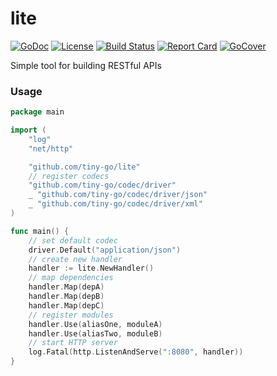 # lite

[![GoDoc][godoc-badge]][godoc-link]
[![License][license-badge]][license-link]
[![Build Status][circleci-badge]][circleci-link]
[![Report Card][report-badge]][report-link]
[![GoCover][cover-badge]][cover-link]

Simple tool for building RESTful APIs

### Usage
```go
package main

import (
	"log"
	"net/http"

	"github.com/tiny-go/lite"
	// register codecs
	"github.com/tiny-go/codec/driver"
	_ "github.com/tiny-go/codec/driver/json"
	_ "github.com/tiny-go/codec/driver/xml"
)

func main() {
	// set default codec
	driver.Default("application/json")
	// create new handler
	handler := lite.NewHandler()
	// map dependencies
	handler.Map(depA)
	handler.Map(depB)
	handler.Map(depC)
	// register modules
	handler.Use(aliasOne, moduleA)
	handler.Use(aliasTwo, moduleB)
	// start HTTP server
	log.Fatal(http.ListenAndServe(":8080", handler))
}
```


[godoc-badge]: https://godoc.org/github.com/tiny-go/lite?status.svg
[godoc-link]: https://godoc.org/github.com/tiny-go/lite
[license-badge]: https://img.shields.io/:license-MIT-green.svg
[license-link]: https://opensource.org/licenses/MIT
[circleci-badge]: https://circleci.com/gh/tiny-go/lite.svg?style=shield
[circleci-link]: https://circleci.com/gh/tiny-go/lite
[report-badge]: https://goreportcard.com/badge/github.com/tiny-go/lite
[report-link]: https://goreportcard.com/report/github.com/tiny-go/lite
[cover-badge]: https://gocover.io/_badge/github.com/tiny-go/lite
[cover-link]: https://gocover.io/github.com/tiny-go/lite
